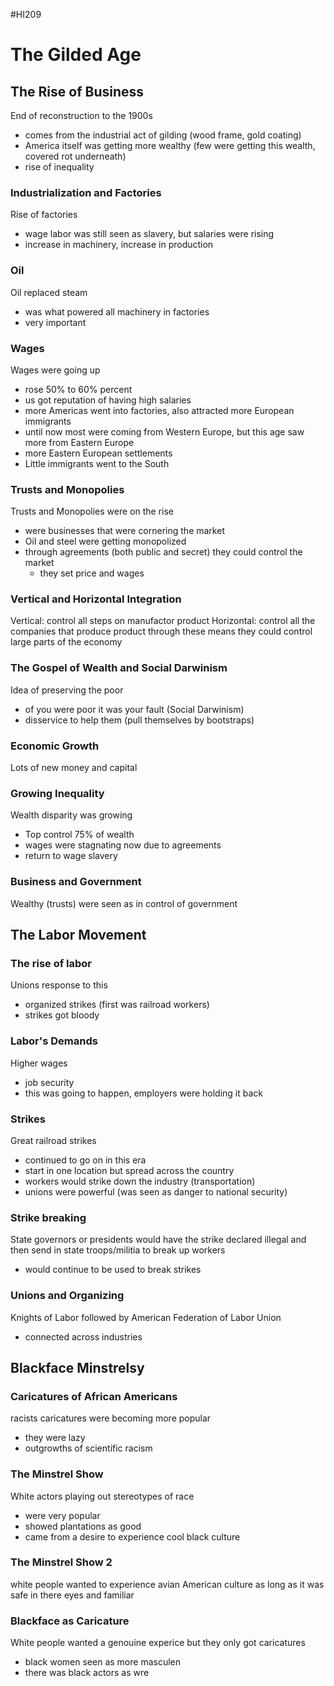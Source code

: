 #HI209 

# The Gilded Age

## The Rise of Business

End of reconstruction to the 1900s
- comes from the industrial act of gilding (wood frame, gold coating)
- America itself was getting more wealthy (few were getting this wealth, covered rot underneath)
- rise of inequality

### Industrialization and Factories

Rise of factories
- wage labor was still seen as slavery, but salaries were rising
- increase in machinery, increase in production

### Oil

Oil replaced steam
- was what powered all machinery in factories
- very important

### Wages

Wages were going up
- rose 50% to 60% percent
- us got reputation of having high salaries
- more Americas went into factories, also attracted more European immigrants
- until now most were coming from Western Europe, but this age saw more from Eastern Europe
- more Eastern European settlements
- Little immigrants went to the South

### Trusts and Monopolies

Trusts and Monopolies were on the rise
- were businesses that were cornering the market
- Oil and steel were getting monopolized
- through agreements (both public and secret) they could control the market
	- they set price and wages

### Vertical and Horizontal Integration

Vertical: control all steps on manufactor product
Horizontal: control all the companies that produce product 
through these means they could control large parts of the economy

### The Gospel of Wealth and Social Darwinism

Idea of preserving the poor
- of you were poor it was your fault (Social Darwinism)
- disservice to help them (pull themselves by bootstraps)

### Economic Growth

Lots of new money and capital

### Growing Inequality

Wealth disparity was growing
- Top control 75% of wealth
- wages were stagnating now due to agreements
- return to wage slavery

### Business and Government

Wealthy (trusts) were seen as in control of government

## The Labor Movement

### The rise of labor

Unions response to this
- organized strikes (first was railroad workers)
- strikes got bloody

### Labor's Demands

Higher wages
- job security
- this was going to happen, employers were holding it back

### Strikes

Great railroad strikes
- continued to go on in this era
- start in one location but spread across the country
- workers would strike down the industry (transportation)
- unions were powerful (was seen as danger to national security)

### Strike breaking

State governors or presidents would have the strike declared illegal and then send in state troops/militia to break up workers
- would continue to be used to break strikes

### Unions and Organizing

Knights of Labor followed by American Federation of Labor Union
- connected across industries

## Blackface Minstrelsy

### Caricatures of African Americans

racists caricatures were becoming more popular
- they were lazy
- outgrowths of scientific racism

### The Minstrel Show 

White actors playing out stereotypes of race
- were very popular
- showed plantations as good
- came from a desire to experience cool black culture

### The Minstrel Show 2

white people wanted to experience avian American culture as long as it was safe in there eyes and familiar

### Blackface as Caricature

White people wanted a genouine experice but they only got caricatures
- black women seen as more masculen
- there was black actors as wre
